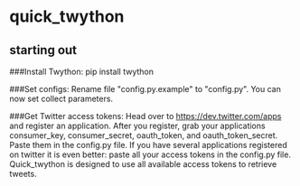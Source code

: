 # quick_twython

## starting out

###Install Twython:
pip install twython

###Set configs:
Rename file "config.py.example" to "config.py".
You can now set collect parameters.

###Get Twitter access tokens:
Head over to https://dev.twitter.com/apps and register an application.
After you register, grab your applications consumer_key, consumer_secret, oauth_token, and oauth_token_secret.
Paste them in the config.py file.
If you have several applications registered on twitter it is even better: paste
all your access tokens in the config.py file. Quick_twython is designed to use
all available access tokens to retrieve tweets.
